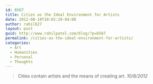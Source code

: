 ```yaml
---
id: 6567
title: Cities as the Ideal Environment for Artists
date: 2012-08-10T10:03:29-04:00
author: rahil627
layout: post
guid: http://www.rahilpatel.com/blog/?p=6567
permalink: /cities-as-the-ideal-environment-for-artists/
categories:
  - Art
  - Humanities
  - Personal
  - Thoughts
---
```

<blockquote>Cities contain artists and the means of creating art.
<cite>10/8/2012</cite>
</blockquote>